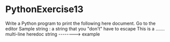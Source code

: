 # PythonExercise13
Write a Python program to print the following here document. Go to the editor
Sample string :
a string that you "don't" have to escape
This
is a ....... multi-line
heredoc string --------> example
